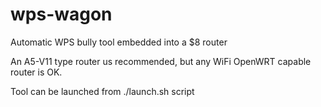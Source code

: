 # wps-wagon

Automatic WPS bully tool embedded into a $8 router

An A5-V11 type router us recommended, but any WiFi OpenWRT capable router is OK.

Tool can be launched from ./launch.sh script
